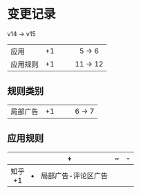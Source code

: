 # 变更记录

v14 -> v15

||||||
|-|:-:|:-:|:-:|:-:|
|应用|+1|||5 -> 6|
|应用规则|+1|||11 -> 12|

## 规则类别

||||||
|-|:-:|:-:|:-:|:-:|
|局部广告|+1|||6 -> 7|

## 应用规则

||+|~|-|
|:-:|-|-|-|
|知乎<br>+1|<li>局部广告-评论区广告|||
